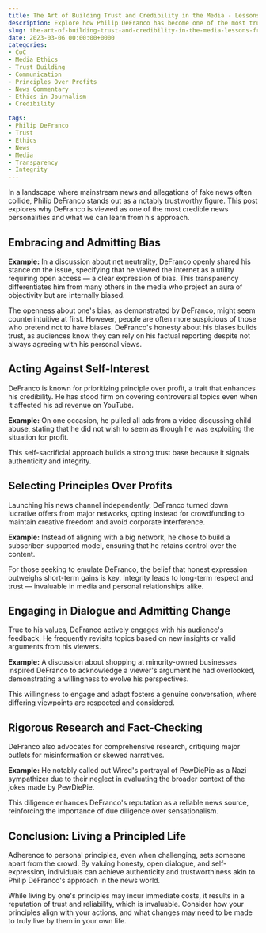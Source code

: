```yaml
---
title: The Art of Building Trust and Credibility in the Media - Lessons from Philip DeFranco
description: Explore how Philip DeFranco has become one of the most trusted news figures by prioritizing transparency, acting against financial self-interest, and adhering to principles.
slug: the-art-of-building-trust-and-credibility-in-the-media-lessons-from-philip-defranco
date: 2023-03-06 00:00:00+0000
categories:
- CoC
- Media Ethics
- Trust Building
- Communication
- Principles Over Profits
- News Commentary
- Ethics in Journalism
- Credibility

tags:
- Philip DeFranco
- Trust
- Ethics
- News
- Media
- Transparency
- Integrity
---
```


In a landscape where mainstream news and allegations of fake news often collide, Philip DeFranco stands out as a notably trustworthy figure. This post explores why DeFranco is viewed as one of the most credible news personalities and what we can learn from his approach.

## Embracing and Admitting Bias

**Example:** In a discussion about net neutrality, DeFranco openly shared his stance on the issue, specifying that he viewed the internet as a utility requiring open access — a clear expression of bias. This transparency differentiates him from many others in the media who project an aura of objectivity but are internally biased.

The openness about one's bias, as demonstrated by DeFranco, might seem counterintuitive at first. However, people are often more suspicious of those who pretend not to have biases. DeFranco's honesty about his biases builds trust, as audiences know they can rely on his factual reporting despite not always agreeing with his personal views.

## Acting Against Self-Interest

DeFranco is known for prioritizing principle over profit, a trait that enhances his credibility. He has stood firm on covering controversial topics even when it affected his ad revenue on YouTube.

**Example:** On one occasion, he pulled all ads from a video discussing child abuse, stating that he did not wish to seem as though he was exploiting the situation for profit.

This self-sacrificial approach builds a strong trust base because it signals authenticity and integrity.

## Selecting Principles Over Profits

Launching his news channel independently, DeFranco turned down lucrative offers from major networks, opting instead for crowdfunding to maintain creative freedom and avoid corporate interference.

**Example:** Instead of aligning with a big network, he chose to build a subscriber-supported model, ensuring that he retains control over the content.

For those seeking to emulate DeFranco, the belief that honest expression outweighs short-term gains is key. Integrity leads to long-term respect and trust — invaluable in media and personal relationships alike.

## Engaging in Dialogue and Admitting Change

True to his values, DeFranco actively engages with his audience's feedback. He frequently revisits topics based on new insights or valid arguments from his viewers.

**Example:** A discussion about shopping at minority-owned businesses inspired DeFranco to acknowledge a viewer's argument he had overlooked, demonstrating a willingness to evolve his perspectives.

This willingness to engage and adapt fosters a genuine conversation, where differing viewpoints are respected and considered.

## Rigorous Research and Fact-Checking

DeFranco also advocates for comprehensive research, critiquing major outlets for misinformation or skewed narratives.

**Example:** He notably called out Wired's portrayal of PewDiePie as a Nazi sympathizer due to their neglect in evaluating the broader context of the jokes made by PewDiePie.

This diligence enhances DeFranco's reputation as a reliable news source, reinforcing the importance of due diligence over sensationalism.

## Conclusion: Living a Principled Life

Adherence to personal principles, even when challenging, sets someone apart from the crowd. By valuing honesty, open dialogue, and self-expression, individuals can achieve authenticity and trustworthiness akin to Philip DeFranco's approach in the news world.

While living by one's principles may incur immediate costs, it results in a reputation of trust and reliability, which is invaluable. Consider how your principles align with your actions, and what changes may need to be made to truly live by them in your own life.
